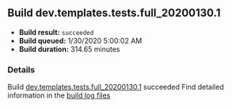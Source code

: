 ## Build dev.templates.tests.full_20200130.1
- **Build result:** `succeeded`
- **Build queued:** 1/30/2020 5:00:02 AM
- **Build duration:** 314.65 minutes
### Details
Build [dev.templates.tests.full_20200130.1](https://winappstudio.visualstudio.com/web/build.aspx?pcguid=a4ef43be-68ce-4195-a619-079b4d9834c2&builduri=vstfs%3a%2f%2f%2fBuild%2fBuild%2f32745) succeeded
Find detailed information in the [build log files]()
